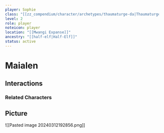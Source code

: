 ```yaml
---
player: Sophie
class: "[[zz_compendium/character/archetypes/thaumaturge-da|Thaumaturge]]"
level: 2
role: player
noteicon: player
location: "[[Mwangi Expanse]]"
ancestry: "[[half-elf|Half-Elf]]"
status: active
---
```

# Maialen

## Interactions


### Related Characters

## Picture
![[Pasted image 20240312192856.png]]
